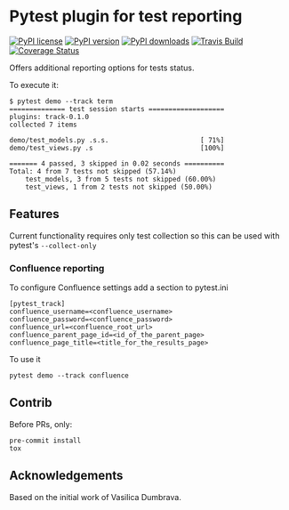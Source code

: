 Pytest plugin for test reporting
================================

[![PyPI license](https://img.shields.io/pypi/l/pytest-track.svg)](https://pypi.org/project/pytest-track/)
[![PyPI version](https://img.shields.io/pypi/v/pytest-track.svg)](https://pypi.org/project/pytest-track/)
[![PyPI downloads](https://img.shields.io/pypi/dm/pytest-track.svg)](https://pypi.org/project/pytest-track/)
[![Travis Build](https://img.shields.io/travis/virtosubogdan/pytest-track.svg)](https://travis-ci.org/virtosubogdan/pytest-track/)
[![Coverage Status](https://coveralls.io/repos/github/virtosubogdan/pytest-track/badge.svg?branch=master)](https://coveralls.io/github/virtosubogdan/pytest-track?branch=master)

Offers additional reporting options for tests status.


To execute it:

    $ pytest demo --track term
    ============== test session starts ===================
    plugins: track-0.1.0
    collected 7 items

    demo/test_models.py .s.s.                       [ 71%]
    demo/test_views.py .s                           [100%]

    ======= 4 passed, 3 skipped in 0.02 seconds ==========
    Total: 4 from 7 tests not skipped (57.14%)
        test_models, 3 from 5 tests not skipped (60.00%)
        test_views, 1 from 2 tests not skipped (50.00%)


Features
--------

Current functionality requires only test collection so this can be used with pytest's `--collect-only`


### Confluence reporting

To configure Confluence settings add a section to pytest.ini

    [pytest_track]
    confluence_username=<confluence_username>
    confluence_password=<confluence_password>
    confluence_url=<confluence_root_url>
    confluence_parent_page_id=<id_of_the_parent_page>
    confluence_page_title=<title_for_the_results_page>

To use it

    pytest demo --track confluence

Contrib
-------

Before PRs, only:

    pre-commit install
    tox

Acknowledgements
----------------

Based on the initial work of Vasilica Dumbrava.
